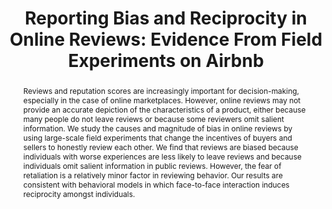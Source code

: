 ---
layout: none
title: "Reporting Bias and Reciprocity in Online Reviews: Evidence From Field Experiments on Airbnb"
category: research
abstract: Reviews and reputation scores are increasingly important for decision-making, especially in the case of online marketplaces. However, online reviews may not provide an accurate depiction of the characteristics of a product, either because many people do not leave reviews or because some reviewers omit salient information. We study the causes and magnitude of bias in online reviews by using large-scale field experiments that change the incentives of buyers and sellers to honestly review each other. We find that reviews are biased because individuals with worse experiences are less likely to leave reviews and because individuals omit salient information in public reviews. However, the fear of retaliation is a relatively minor factor in reviewing behavior. Our results are consistent with behavioral models in which face-to-face interaction induces reciprocity amongst individuals.
journal: 
link: "/assets/abstract_WISE.pdf"
js: "toggleMe('reviews'); return false;"
js_abbrev: 'reviews'
priority: 2
other: To Be Presented at <a href = 'http://codecon.net/'> The Conference for Digital Experimentation </a>
coauthors: (with Elena Grewal, David Holtz, and Matthew Pearson)
bib: <br> @article{reportingandreciprocity,
  title={Reporting Bias and Reciprocity in Online Reviews&#58; Evidence From Field Experiments on Airbnb},
  author={Fradkin, Andrey and Grewal, Elena and Holtz, David and Pearson, Matthew},
  year={2014}}
bibjs: "toggleMe('reviews_bib'); return false;"
bib_abbrev: 'reviews_bib'
---